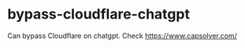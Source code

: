 # bypass-cloudflare-chatgpt
Can bypass Cloudflare on chatgpt. Check https://www.capsolver.com/ 
                                           